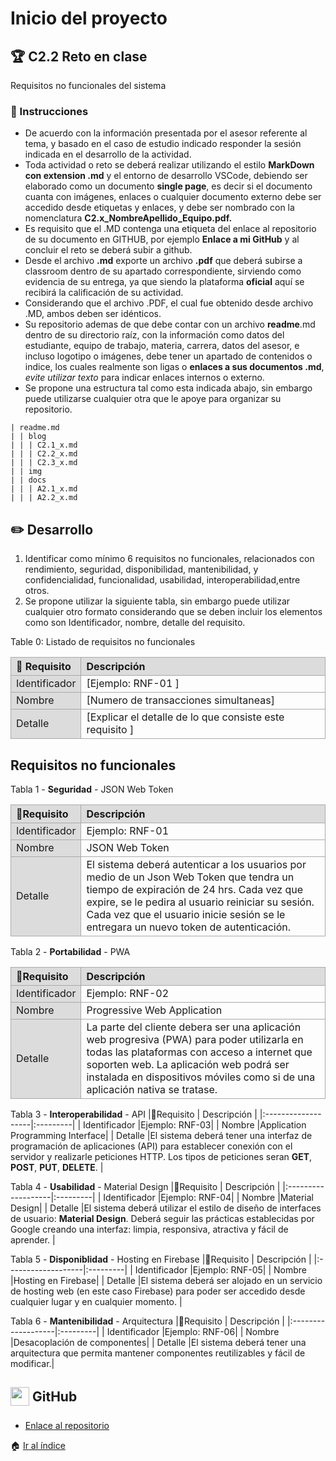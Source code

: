 # Inicio del proyecto

## :trophy: C2.2 Reto en clase

Requisitos no funcionales del sistema

### :blue_book: Instrucciones

- De acuerdo con la información presentada por el asesor referente al tema, y basado en el caso de estudio indicado responder la sesión indicada en el desarrollo de la actividad.
- Toda actividad o reto se deberá realizar utilizando el estilo **MarkDown con extension .md** y el entorno de desarrollo VSCode, debiendo ser elaborado como un documento **single page**, es decir si el documento cuanta con imágenes, enlaces o cualquier documento externo debe ser accedido desde etiquetas y enlaces, y debe ser nombrado con la nomenclatura **C2.x_NombreApellido_Equipo.pdf.**
- Es requisito que el .MD contenga una etiqueta del enlace al repositorio de su documento en GITHUB, por ejemplo **Enlace a mi GitHub** y al concluir el reto se deberá subir a github.
- Desde el archivo **.md** exporte un archivo **.pdf** que deberá subirse a classroom dentro de su apartado correspondiente, sirviendo como evidencia de su entrega, ya que siendo la plataforma **oficial** aquí se recibirá la calificación de su actividad.
- Considerando que el archivo .PDF, el cual fue obtenido desde archivo .MD, ambos deben ser idénticos.
- Su repositorio ademas de que debe contar con un archivo **readme**.md dentro de su directorio raíz, con la información como datos del estudiante, equipo de trabajo, materia, carrera, datos del asesor, e incluso logotipo o imágenes, debe tener un apartado de contenidos o indice, los cuales realmente son ligas o **enlaces a sus documentos .md**, _evite utilizar texto_ para indicar enlaces internos o externo.
- Se propone una estructura tal como esta indicada abajo, sin embargo puede utilizarse cualquier otra que le apoye para organizar su repositorio.

``` 
| readme.md
| | blog
| | | C2.1_x.md
| | | C2.2_x.md
| | | C2.3_x.md
| | img
| | docs
| | | A2.1_x.md
| | | A2.2_x.md
```

## :pencil2: Desarrollo

1. Identificar como mínimo 6 requisitos no funcionales, relacionados con rendimiento, seguridad, disponibilidad, mantenibilidad, y confidencialidad, funcionalidad, usabilidad, interoperabilidad,entre otros.
2. Se propone utilizar la siguiente tabla, sin embargo puede utilizar cualquier otro formato considerando que se deben incluir los elementos como son Identificador, nombre, detalle del requisito.


<style>
.two-axis-table td,
.two-axis-table th {
  width: 4 rem;
  height: 1 rem;
  border: 1px solid #A9A9A9;
  text-align: center;
}
.two-axis-table th,
.two-axis-table td:nth-child(1) {
  background: #DCDCDC;
  border-color: #A9A9A9;  
}
.two-axis-table body {
  padding: 1rem;
}
</style>

<div class="ox-hugo-table two-axis-table">
<div></div>
<div class="table-caption">
  <span class="table-number">Table 0</span>:
  Listado de requisitos no funcionales
</div>

|:pencil: Requisito  | Descripción |
|:---|:---|
| Identificador |[Ejemplo: RNF-01  ]|
| Nombre |[Numero de transacciones simultaneas]|
| Detalle |[Explicar el detalle de lo que consiste este requisito  ]|

 ## Requisitos no funcionales
Tabla 1 - **Seguridad** - JSON Web Token

|:pencil:Requisito| Descripción |
|:-------------------|:---------|
| Identificador |Ejemplo: RNF-01|
| Nombre |JSON Web Token|
| Detalle |El sistema deberá autenticar a los usuarios por medio de un Json Web Token que tendra un tiempo de expiración de 24 hrs. Cada vez que expire, se le pedira al usuario reiniciar su sesión. Cada vez que el usuario inicie sesión se le entregara un nuevo token de autenticación.|

Tabla 2 - **Portabilidad** - PWA

|:pencil:Requisito | Descripción |
|:-------------------|:---------|
| Identificador |Ejemplo: RNF-02|
| Nombre |Progressive Web Application|
| Detalle |La parte del cliente debera ser una aplicación web progresiva (PWA) para poder utilizarla en todas las plataformas con acceso a internet que soporten web. La aplicación web podrá ser instalada en dispositivos móviles como si de una aplicación nativa se tratase. |

Tabla 3 - **Interoperabilidad** - API
|:pencil:Requisito | Descripción |
|:-------------------|:---------|
| Identificador |Ejemplo: RNF-03|
| Nombre |Application Programming Interface|
| Detalle |El sistema deberá tener una interfaz de programación de aplicaciones (API) para establecer conexión con el servidor y realizarle peticiones HTTP. Los tipos de peticiones seran **GET**, **POST**, **PUT**, **DELETE**. |

Tabla 4 - **Usabilidad** - Material Design
|:pencil:Requisito | Descripción |
|:-------------------|:---------|
| Identificador |Ejemplo: RNF-04|
| Nombre |Material Design|
| Detalle |El sistema deberá utilizar el estilo de diseño de interfaces de usuario: **Material Design**. Deberá seguir las prácticas establecidas por Google creando una interfaz: limpia, responsiva, atractiva y fácil de aprender. |

Tabla 5 - **Disponiblidad** - Hosting en Firebase
|:pencil:Requisito | Descripción |
|:-------------------|:---------|
| Identificador |Ejemplo: RNF-05|
| Nombre |Hosting en Firebase|
| Detalle |El sistema deberá ser alojado en un servicio de hosting web (en este caso Firebase) para poder ser accedido desde cualquier lugar y en cualquier momento. |

Tabla 6 - **Mantenibilidad** - Arquitectura
|:pencil:Requisito | Descripción |
|:-------------------|:---------|
| Identificador |Ejemplo: RNF-06|
| Nombre |Desacoplación de componentes|
| Detalle |El sistema deberá tener una arquitectura que permita mantener componentes reutilizables y fácil de modificar.|

## <img  style="vertical-align: middle; margin-bottom: 5px;" src="https://www.iconfinder.com/data/icons/octicons/1024/mark-github-512.png" width="30" height="30"/> GitHub

* [Enlace al repositorio](https://https://github.com/iztmool/Analisis-avanzado-software-2020/new/master)


:house: [Ir al índice](../README.md)
